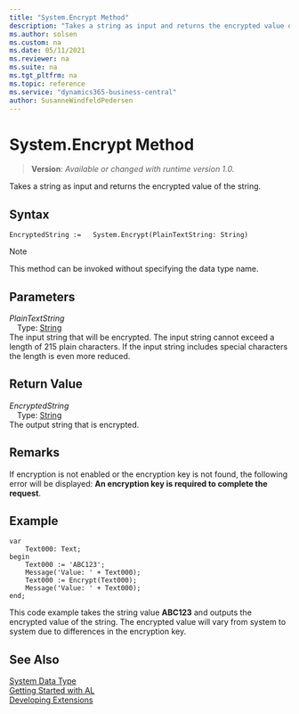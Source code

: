 ```yaml
---
title: "System.Encrypt Method"
description: "Takes a string as input and returns the encrypted value of the string."
ms.author: solsen
ms.custom: na
ms.date: 05/11/2021
ms.reviewer: na
ms.suite: na
ms.tgt_pltfrm: na
ms.topic: reference
ms.service: "dynamics365-business-central"
author: SusanneWindfeldPedersen
---
```

[//]: # (START>DO_NOT_EDIT)
[//]: # (IMPORTANT:Do not edit any of the content between here and the END>DO_NOT_EDIT.)
[//]: # (Any modifications should be made in the .xml files in the ModernDev repo.)
# System.Encrypt Method
> **Version**: _Available or changed with runtime version 1.0._

Takes a string as input and returns the encrypted value of the string.


## Syntax
```
EncryptedString :=   System.Encrypt(PlainTextString: String)
```
> [!NOTE]
> This method can be invoked without specifying the data type name.
## Parameters
*PlainTextString*  
&emsp;Type: [String](../string/string-data-type.md)  
The input string that will be encrypted. The input string cannot exceed a length of 215 plain characters. If the input string includes special characters the length is even more reduced.  


## Return Value
*EncryptedString*  
&emsp;Type: [String](../string/string-data-type.md)  
The output string that is encrypted.


[//]: # (IMPORTANT: END>DO_NOT_EDIT)

## Remarks  
 If encryption is not enabled or the encryption key is not found, the following error will be displayed: **An encryption key is required to complete the request**.   

## Example

```al
var
    Text000: Text;
begin
    Text000 := 'ABC123';  
    Message('Value: ' + Text000);  
    Text000 := Encrypt(Text000);  
    Message('Value: ' + Text000);  
end;
```  

This code example takes the string value **ABC123** and outputs the encrypted value of the string. The encrypted value will vary from system to system due to differences in the encryption key.  

## See Also

[System Data Type](system-data-type.md)  
[Getting Started with AL](../../devenv-get-started.md)  
[Developing Extensions](../../devenv-dev-overview.md)